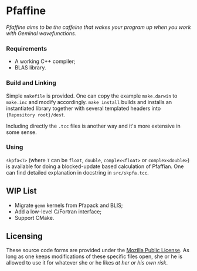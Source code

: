 Pfaffine
========

*Pfaffine aims to be the caffeine that wakes your program up when you work with Geminal wavefunctions.*

### Requirements

- A working C++ compiler;
- BLAS library.

### Build and Linking

Simple `makefile` is provided. One can copy the example `make.darwin` to `make.inc` and modify accordingly. `make install` builds and installs an instantiated library together with several templated headers into `{Repository root}/dest`.

Including directly the `.tcc` files is another way and it's more extensive in some sense.

### Using

`skpfa<T>` (where `T` can be `float`, `double`, `complex<float>` or `complex<double>`) is available for doing a blocked-update based calculation of Pfaffian. One can find detailed explanation in docstring in `src/skpfa.tcc`.

## WIP List

- Migrate `gemm` kernels from Pfapack and BLIS;
- Add a low-level C/Fortran interface;
- Support CMake.

## Licensing

These source code forms are provided under the [Mozilla Public License](https://www.mozilla.org/en-US/MPL). As long as one keeps modifications of these specific files open, she or he is allowed to use it for whatever she or he likes *at her or his own risk*.